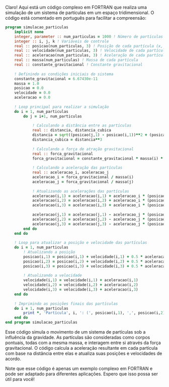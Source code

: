 Claro! Aqui está um código complexo em FORTRAN que realiza uma simulação de um sistema de partículas em um espaço tridimensional. O código está comentado em português para facilitar a compreensão:

```fortran
program simulacao_particulas
    implicit none
    integer, parameter :: num_particulas = 1000 ! Número de partículas
    integer :: i, j, k ! Variáveis de controle
    real :: posicao(num_particulas, 3) ! Posição de cada partícula (x, y, z)
    real :: velocidade(num_particulas, 3) ! Velocidade de cada partícula (vx, vy, vz)
    real :: aceleracao(num_particulas, 3) ! Aceleração de cada partícula (ax, ay, az)
    real :: massa(num_particulas) ! Massa de cada partícula
    real :: constante_gravitacional ! Constante gravitacional
    
    ! Definindo as condições iniciais do sistema
    constante_gravitacional = 6.67430e-11
    massa = 1.0
    posicao = 0.0
    velocidade = 0.0
    aceleracao = 0.0
    
    ! Loop principal para realizar a simulação
    do i = 1, num_particulas
        do j = i+1, num_particulas
        
            ! Calculando a distância entre as partículas
            real :: distancia, distancia_cubica
            distancia = sqrt((posicao(j,1) - posicao(i,1))**2 + (posicao(j,2) - posicao(i,2))**2 + (posicao(j,3) - posicao(i,3))**2)
            distancia_cubica = distancia**3
            
            ! Calculando a força de atração gravitacional
            real :: forca_gravitacional
            forca_gravitacional = constante_gravitacional * massa(i) * massa(j) / distancia_cubica
            
            ! Calculando a aceleração das partículas
            real :: aceleracao_i, aceleracao_j
            aceleracao_i = forca_gravitacional / massa(i)
            aceleracao_j = forca_gravitacional / massa(j)
            
            ! Atualizando as acelerações das partículas
            aceleracao(i,1) = aceleracao(i,1) + aceleracao_i * (posicao(j,1) - posicao(i,1)) / distancia
            aceleracao(i,2) = aceleracao(i,2) + aceleracao_i * (posicao(j,2) - posicao(i,2)) / distancia
            aceleracao(i,3) = aceleracao(i,3) + aceleracao_i * (posicao(j,3) - posicao(i,3)) / distancia
            
            aceleracao(j,1) = aceleracao(j,1) - aceleracao_j * (posicao(j,1) - posicao(i,1)) / distancia
            aceleracao(j,2) = aceleracao(j,2) - aceleracao_j * (posicao(j,2) - posicao(i,2)) / distancia
            aceleracao(j,3) = aceleracao(j,3) - aceleracao_j * (posicao(j,3) - posicao(i,3)) / distancia
        end do
    end do
    
    ! Loop para atualizar a posição e velocidade das partículas
    do i = 1, num_particulas
        ! Atualizando a posição
        posicao(i,1) = posicao(i,1) + velocidade(i,1) + 0.5 * aceleracao(i,1)
        posicao(i,2) = posicao(i,2) + velocidade(i,2) + 0.5 * aceleracao(i,2)
        posicao(i,3) = posicao(i,3) + velocidade(i,3) + 0.5 * aceleracao(i,3)
        
        ! Atualizando a velocidade
        velocidade(i,1) = velocidade(i,1) + aceleracao(i,1)
        velocidade(i,2) = velocidade(i,2) + aceleracao(i,2)
        velocidade(i,3) = velocidade(i,3) + aceleracao(i,3)
    end do
    
    ! Imprimindo as posições finais das partículas
    do i = 1, num_particulas
        print *, 'Partícula', i, ': (', posicao(i,1), ',', posicao(i,2), ',', posicao(i,3), ')'
    end do
end program simulacao_particulas
```

Esse código simula o movimento de um sistema de partículas sob a influência da gravidade. As partículas são consideradas como corpos pontuais, todas com a mesma massa, e interagem entre si através da força gravitacional. O código calcula a aceleração resultante em cada partícula com base na distância entre elas e atualiza suas posições e velocidades de acordo.

Note que esse código é apenas um exemplo complexo em FORTRAN e pode ser adaptado para diferentes aplicações. Espero que isso possa ser útil para você!